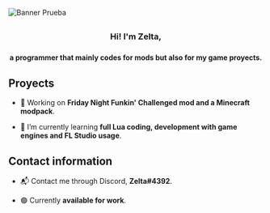 ![Banner](https://i.imgur.io/5FT3pAU_d.webp?maxwidth=640&shape=thumb&fidelity=medium)
<h8> Prueba </h8>
<h2> </h2>

<h3 align = "center">Hi! I'm Zelta,<h3>
<h4 align = "center">a programmer that mainly codes for mods but also for my game proyects.
<p> </h4>

## Proyects

-  🔧 Working on **Friday Night Funkin' Challenged mod and a Minecraft modpack**.

-  📖 I’m currently learning **full Lua coding, development with game engines and FL Studio usage**.
  
## Contact information 

-  📬 Contact me through Discord, **Zelta#4392**.

-  🟢 Currently **available for work**.